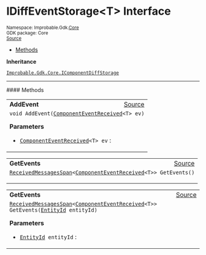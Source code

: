 
# IDiffEventStorage&lt;T&gt; Interface
<sup>
Namespace: Improbable.Gdk.<a href="{{.Site.BaseURL}}/api/core-index">Core</a><br/>
GDK package: Core<br/>
<a href="https://www.github.com/spatialos/gdk-for-unity/blob/88a422dc255ef1d47ee9385f226ca439f31c000b/workers/unity/Packages/io.improbable.gdk.core/Worker/DiffStorage.cs/#L57">Source</a>
<style>
a code {
                    padding: 0em 0.25em!important;
}
code {
                    background-color: #ffffff!important;
}
</style>
</sup>
<nav id="pageToc" class="page-toc"><ul><li><a href="#methods">Methods</a>
</ul></nav>



</p>

<b>Inheritance</b>

<code><a href="{{.Site.BaseURL}}/api/core/i-component-diff-storage">Improbable.Gdk.Core.IComponentDiffStorage</a></code>











</p>
<hr style="width:100%; border-top-color:#d8d8d8" />
#### Methods


</p>




<table width="100%">
    <tr>
        <td style="border-right:none"><a id="addevent-componenteventreceived-t"></a><b>AddEvent</b></td>
        <td style="border-left:none; text-align:right"><a href="https://www.github.com/spatialos/gdk-for-unity/blob/88a422dc255ef1d47ee9385f226ca439f31c000b/workers/unity/Packages/io.improbable.gdk.core/Worker/DiffStorage.cs/#L59">Source</a></td>
    </tr>
    <tr>
        <td colspan="2">
<code>void AddEvent(<a href="{{.Site.BaseURL}}/api/core/component-event-received">ComponentEventReceived</a>&lt;T&gt; ev)</code></p>



</p>

<b>Parameters</b>

<ul>
<li><code><a href="{{.Site.BaseURL}}/api/core/component-event-received">ComponentEventReceived</a>&lt;T&gt; ev</code> : </li>
</ul>





</td>
    </tr>
</table>


<table width="100%">
    <tr>
        <td style="border-right:none"><a id="getevents"></a><b>GetEvents</b></td>
        <td style="border-left:none; text-align:right"><a href="https://www.github.com/spatialos/gdk-for-unity/blob/88a422dc255ef1d47ee9385f226ca439f31c000b/workers/unity/Packages/io.improbable.gdk.core/Worker/DiffStorage.cs/#L60">Source</a></td>
    </tr>
    <tr>
        <td colspan="2">
<code><a href="{{.Site.BaseURL}}/api/core/received-messages-span">ReceivedMessagesSpan</a>&lt;<a href="{{.Site.BaseURL}}/api/core/component-event-received">ComponentEventReceived</a>&lt;T&gt;&gt; GetEvents()</code></p>






</td>
    </tr>
</table>


<table width="100%">
    <tr>
        <td style="border-right:none"><a id="getevents-entityid"></a><b>GetEvents</b></td>
        <td style="border-left:none; text-align:right"><a href="https://www.github.com/spatialos/gdk-for-unity/blob/88a422dc255ef1d47ee9385f226ca439f31c000b/workers/unity/Packages/io.improbable.gdk.core/Worker/DiffStorage.cs/#L61">Source</a></td>
    </tr>
    <tr>
        <td colspan="2">
<code><a href="{{.Site.BaseURL}}/api/core/received-messages-span">ReceivedMessagesSpan</a>&lt;<a href="{{.Site.BaseURL}}/api/core/component-event-received">ComponentEventReceived</a>&lt;T&gt;&gt; GetEvents(<a href="{{.Site.BaseURL}}/api/core/entity-id">EntityId</a> entityId)</code></p>



</p>

<b>Parameters</b>

<ul>
<li><code><a href="{{.Site.BaseURL}}/api/core/entity-id">EntityId</a> entityId</code> : </li>
</ul>





</td>
    </tr>
</table>





